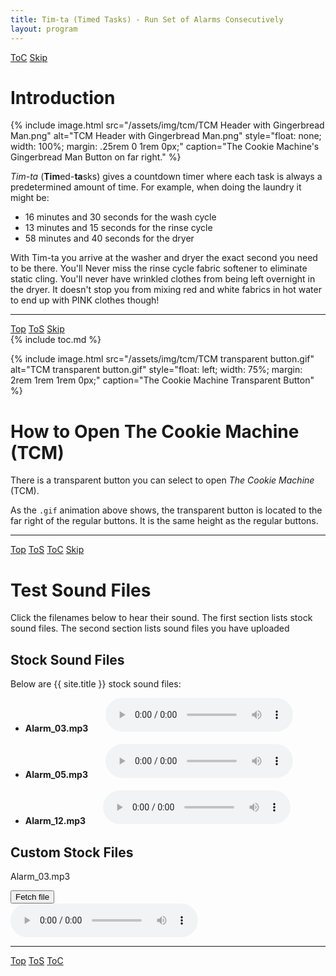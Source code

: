 ```yaml
---
title: Tim-ta (Timed Tasks) - Run Set of Alarms Consecutively
layout: program
---
```


<!-- javascript for Tim-ta Sounds -->
<script type="text/javascript" src="/assets/js/sound.js" ></script>

<!-- Define hdr1 id with ToC and Skip navigation buttons (No "Top" or "ToS" buttons -->
<a id="hdr1"></a>
<div class="hdr-bar">  <a href="#hdr2">ToC</a>  <a href="#hdr2">Skip</a></div>

# Introduction

{% include image.html src="/assets/img/tcm/TCM Header with Gingerbread Man.png"
   alt="TCM Header with Gingerbread Man.png"
   style="float: none; width: 100%; margin: .25rem 0 1rem 0px;"
   caption="The Cookie Machine's Gingerbread Man Button on far right."
%}

*Tim-ta* (**Tim**ed-**ta**sks) gives a countdown timer
where each task is always a predetermined amount of time.
For example, when doing the laundry it might be:

- 16 minutes and 30 seconds for the wash cycle
- 13 minutes and 15 seconds for the rinse cycle
- 58 minutes and 40 seconds for the dryer

With Tim-ta you arrive at the washer and dryer the exact
second you need to be there. You'll Never miss the rinse
cycle fabric softener to eliminate static cling. You'll 
never have wrinkled clothes from being left overnight in
the dryer. It doesn't stop you from mixing red and white
fabrics in hot water to end up with PINK clothes though!

---

<a id="hdr2"></a>
<div class="hdr-bar">  <a href="#">Top</a>  <a href="#hdr1">ToS</a>  <a href="#hdr3">Skip</a></div>
{% include toc.md %}

{% include image.html src="/assets/img/tcm/TCM transparent button.gif"
   alt="TCM transparent button.gif"
   style="float: left; width: 75%; margin: 2rem 1rem 1rem 0px;"
   caption="The Cookie Machine Transparent Button"
%}

# How to Open The Cookie Machine (TCM)

There is a transparent button you can select to open 
*The Cookie Machine* (TCM).

As the `.gif` animation above shows, the transparent button is
located to the far right of the regular buttons. It is
the same height as the regular buttons.

---

<a id="hdr3"></a>
<div class="hdr-bar">  <a href="#">Top</a>  <a href="#hdr2">ToS</a>  <a href="#hdr2">ToC</a>  <a href="#hdr4">Skip</a></div>

# Test Sound Files

Click the filenames below to hear their sound. The first section
lists stock sound files. The second section lists sound files
you have uploaded

## Stock Sound Files

Below are {{ site.title }} stock sound files:
<br>
- **Alarm_03.mp3**&emsp;&emsp;<audio controls="true" id="Alarm_03.mp3"></audio>
<br><br>
- **Alarm_05.mp3**&emsp;&emsp;<audio controls="true" id="Alarm_05.mp3"></audio>
<br><br>
- **Alarm_12.mp3**&emsp;&emsp;<audio controls="true" id="Alarm_12.mp3"></audio>

## Custom Stock Files


Alarm_03.mp3

<script>
// Code goes here

var audioFileUrl = '{{ site.url }}/assets/sound/Alarm_03.mp3';
window.onload = function() {
  var downloadButton = document.getElementById('download');
  var audioControl = document.getElementById('audio');
  audioControl.onerror = function(){
    console.log(audioControl.error);
  };
  downloadButton.addEventListener('click', function() {
    audioControl.src = null;

    fetch(audioFileUrl)
      .then(function(res) {
        res.blob().then(function(blob) {
          // var size = blob.size;  // Comment out to test if needed
          // var type = blob.type;
          var reader = new FileReader();

          reader.addEventListener("loadend", function() {
            // console.log('reader.result:', reader.result);
            // 1: play the base64 encoded data directly works
            // audioControl.src = reader.result;
            // 2: Serialize the data to localStorage and read it back then play...
            var base64FileData = reader.result.toString();
            var mediaFile = {
              fileUrl: audioFileUrl,
              size: blob.size,
              type: blob.type,
              src: base64FileData
            };
            // save the file info to localStorage
            localStorage.setItem('myTest', JSON.stringify(mediaFile));
            // read out the file info from localStorage again
            var reReadItem = JSON.parse(localStorage.getItem('myTest'));
            audioControl.src = reReadItem.src;
          });
          reader.readAsDataURL(blob);
        });
      });
   });
};

</script>

<button id="download">Fetch file</button>
<br />
<audio controls="true" id="audio"></audio>

---

<a id="hdr13"></a>
<div class="hdr-bar">  <a href="#">Top</a>  <a href="#hdr12">ToS</a>  <a href="#hdr2">ToC</a></div>

